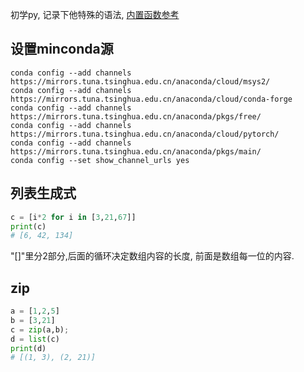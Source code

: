 初学py, 记录下他特殊的语法, [内置函数参考](https://www.runoob.com/python3/python3-built-in-functions.html)

## 设置minconda源
```shell
conda config --add channels https://mirrors.tuna.tsinghua.edu.cn/anaconda/cloud/msys2/
conda config --add channels https://mirrors.tuna.tsinghua.edu.cn/anaconda/cloud/conda-forge
conda config --add channels https://mirrors.tuna.tsinghua.edu.cn/anaconda/pkgs/free/
conda config --add channels https://mirrors.tuna.tsinghua.edu.cn/anaconda/cloud/pytorch/
conda config --add channels https://mirrors.tuna.tsinghua.edu.cn/anaconda/pkgs/main/
conda config --set show_channel_urls yes
```


## 列表生成式
```python
c = [i*2 for i in [3,21,67]]
print(c)
# [6, 42, 134]
```
"[]"里分2部分,后面的循环决定数组内容的长度, 前面是数组每一位的内容.


## zip
```python
a = [1,2,5]
b = [3,21]
c = zip(a,b);
d = list(c)
print(d)
# [(1, 3), (2, 21)]
```
